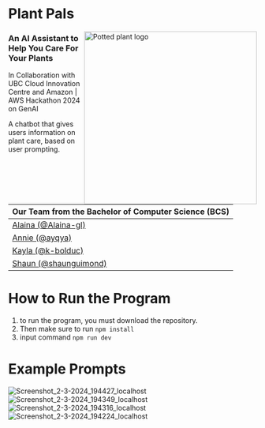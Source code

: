# Plant Pals
<img align="right" width="350" alt="Potted plant logo" src="https://github.com/ayqya/Plant-Pals/assets/136777664/c6834c0b-4893-4118-afa0-8588e455e220">

### An AI Assistant to Help You Care For Your Plants
<p>In Collaboration with UBC Cloud Innovation Centre and Amazon | AWS Hackathon 2024 on GenAI</p>

A chatbot that gives users information on plant care, based on user prompting. 

| Our Team from the Bachelor of Computer Science (BCS)|
| --- |
| [Alaina (@Alaina-gl)](https://github.com/Alaina-gl) |
| [Annie (@ayqya)](https://github.com/ayqya/) |
| [Kayla (@k-bolduc)](https://github.com/k-bolduc) |
| [Shaun (@shaunguimond)](https://github.com/shaunguimond) |


# How to Run the Program

1. to run the program, you must download the repository.
2. Then make sure to run `npm install`
3. input command `npm run dev`

# Example Prompts

![Screenshot_2-3-2024_194427_localhost](https://github.com/ayqya/Plant-Pals/assets/22579049/31d4df6a-aa13-4be4-8350-ee5a456db0da)
![Screenshot_2-3-2024_194349_localhost](https://github.com/ayqya/Plant-Pals/assets/22579049/6de4d03a-c287-42b0-b3c4-059fc1d5334d)
![Screenshot_2-3-2024_194316_localhost](https://github.com/ayqya/Plant-Pals/assets/22579049/f5fa3f8f-912a-4cb5-80d6-74d961d630ed)
![Screenshot_2-3-2024_194224_localhost](https://github.com/ayqya/Plant-Pals/assets/22579049/b8efe7c7-618a-495a-8e23-fcb13bc46217)
